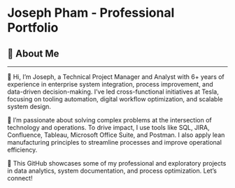 # Joseph Pham - Professional Portfolio
## 📌 About Me  
---
👋 Hi, I’m Joseph, a Technical Project Manager and Analyst with 6+ years of experience in enterprise system integration, process improvement, and data-driven decision-making. I’ve led cross-functional initiatives at Tesla, focusing on tooling automation, digital workflow optimization, and scalable system design.

🔧 I’m passionate about solving complex problems at the intersection of technology and operations. To drive impact, I use tools like SQL, JIRA, Confluence, Tableau, Microsoft Office Suite, and Postman. I also apply lean manufacturing principles to streamline processes and improve operational efficiency.

📁 This GitHub showcases some of my professional and exploratory projects in data analytics, system documentation, and process optimization. Let’s connect!
